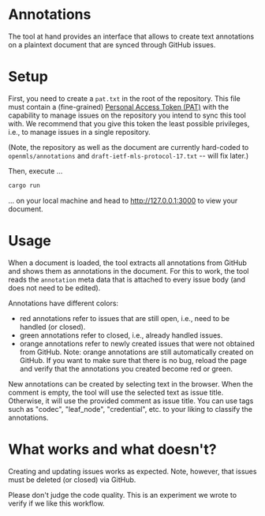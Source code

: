 # Annotations

The tool at hand provides an interface that allows to create text annotations on a plaintext document that are synced through GitHub issues.

# Setup

First, you need to create a `pat.txt` in the root of the repository.
This file must contain a (fine-grained) [Personal Access Token (PAT)] with the capability to manage issues on the repository you intend to sync this tool with.
We recommend that you give this token the least possible privileges, i.e., to manage issues in a single repository.

(Note, the repository as well as the document are currently hard-coded to `openmls/annotations` and `draft-ietf-mls-protocol-17.txt` -- will fix later.)

Then, execute ...

```sh
cargo run
```

... on your local machine and head to http://127.0.0.1:3000 to view your document.

# Usage

When a document is loaded, the tool extracts all annotations from GitHub and shows them as annotations in the document.
For this to work, the tool reads the `annotation` meta data that is attached to every issue body (and does not need to be edited).

Annotations have different colors:

* red annotations refer to issues that are still open, i.e., need to be handled (or closed).
* green annotations refer to closed, i.e., already handled issues.
* orange annotations refer to newly created issues that were not obtained from GitHub.
  Note: orange annotations are still automatically created on GitHub.
  If you want to make sure that there is no bug, reload the page and verify that the annotations you created become red or green.

New annotations can be created by selecting text in the browser.
When the comment is empty, the tool will use the selected text as issue title.
Otherwise, it will use the provided comment as issue title.
You can use tags such as "codec", "leaf_node", "credential", etc. to your liking to classify the annotations.

# What works and what doesn't?

Creating and updating issues works as expected. Note, however, that issues must be deleted (or closed) via GitHub.

Please don't judge the code quality. This is an experiment we wrote to verify if we like this workflow.

[personal access token (pat)]: https://docs.github.com/en/authentication/keeping-your-account-and-data-secure/creating-a-personal-access-token
